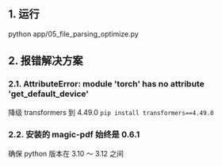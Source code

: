 ## 1. 运行

python app/05_file_parsing_optimize.py

## 2. 报错解决方案

### 2.1. AttributeError: module 'torch' has no attribute 'get_default_device'

降级 transformers 到 4.49.0
`pip install transformers==4.49.0`

### 2.2. 安装的 magic-pdf 始终是 0.6.1

确保 python 版本在 3.10 ～ 3.12 之间
